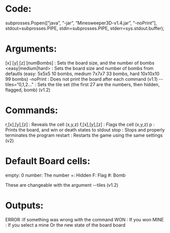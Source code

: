 # Code:
subprosses.Popen([“java”, “-jar”, “Minesweeper3D-v1.4.jar”, “-noPrint”], stdout=subprosses.PIPE, stdin=subprosses.PIPE, stderr=sys.stdout.buffer);
# Arguments:
[x] [y] [z] [numBombs] : Sets the board size, and the number of bombs
<easy|medium|hard> : Sets the board size and number of bombs from defautls 
(easy: 5x5x5 10 bombs, medium 7x7x7 33 bombs, hard 10x10x10 99 bombs)
-noPrint : Does not print the board after each command (v1.1)
--tiles=”0,1,2..." : Sets the tile set (the first 27 are the numbers, then hidden, flagged, bomb) (v1.2)
# Commands:
r,[x],[y],[z] : Reveals the cell (x,y,z)
f,[x],[y],[z] : Flags the cell (x,y,z)
p : Prints the board, and win or death states to stdout
stop : Stops and properly terminates the program
restart : Restarts the game using the same settings (v2)

# Default Board cells:
empty: 0
number: The number
+: Hidden
F: Flag
#: Bomb

These are changeable with the argument --tiles (v1.2)
# Outputs:
ERROR :If something was wrong with the command
WON : If you won
MINE : If you select a mine
Or the new state of the board board
